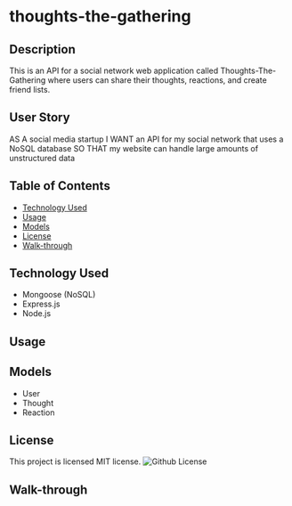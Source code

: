 # thoughts-the-gathering

## Description

This is an API for a social network web application called Thoughts-The-Gathering where users can share their thoughts, reactions, and create friend lists.

## User Story

AS A social media startup I WANT an API for my social network that uses a NoSQL database SO THAT my website can handle large amounts of unstructured data

## Table of Contents

* [Technology Used](#technology-used)
* [Usage](#usage)
* [Models](#models)
* [License](#License)
* [Walk-through](#walk-through)

## Technology Used
- Mongoose (NoSQL)
- Express.js
- Node.js

## Usage

## Models
- User
- Thought
- Reaction

## License

This project is licensed MIT license.
![Github License](https://img.shields.io/badge/license-MIT-red.svg)

## Walk-through
